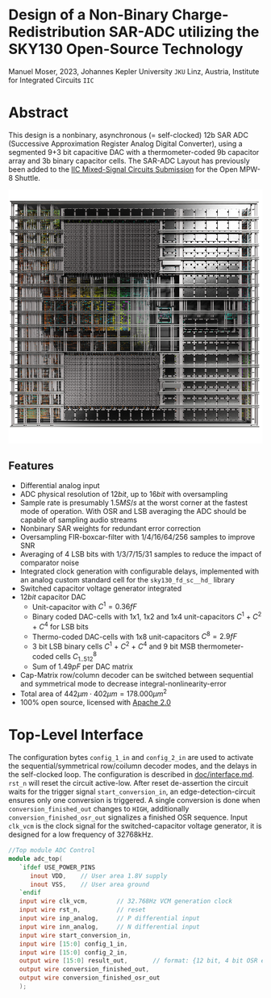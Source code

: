 # Design of a Non-Binary Charge-Redistribution SAR-ADC utilizing the SKY130 Open-Source Technology
Manuel Moser, 2023, Johannes Kepler University `JKU` Linz, Austria, Institute for Integrated Circuits `IIC`

# Abstract
 This design is a nonbinary, asynchronous (= self-clocked) 12b SAR ADC (Successive Approximation Register Analog Digital Converter), using a segmented 9+3 bit capacitive DAC with a thermometer-coded 9b capacitor array and 3b binary capacitor cells. The SAR-ADC Layout has previously been added to the [IIC Mixed-Signal Circuits Submission](https://github.com/iic-jku/mpw8-submission) for the Open MPW-8 Shuttle. 

![ADC top 3D render with Blender](doc/img/top.png)

## Features 
* Differential analog input
* ADC physical resolution of $12 bit$, up to $16 bit$ with oversampling
* Sample rate is presumably $1.5MS/s$ at the worst corner at the fastest mode of operation. With OSR and LSB averaging the ADC should be capable of sampling audio streams
* Nonbinary SAR weights for redundant error correction
* Oversampling FIR-boxcar-filter with 1/4/16/64/256 samples to improve SNR
* Averaging of 4 LSB bits with 1/3/7/15/31 samples to reduce the impact of comparator noise
* Integrated clock generation with configurable delays, implemented with an analog custom standard cell for the `sky130_fd_sc__hd_` library
* Switched capacitor voltage generator integrated
* $12 bit$ capacitor DAC
  * Unit-capacitor with $C^{1}=0.36 fF$
  * Binary coded DAC-cells with 1x1, 1x2 and 1x4 unit-capacitors $C^{1}$ + $C^{2}$ + $C^{4}$ for LSB bits
  * Thermo-coded DAC-cells with 1x8 unit-capacitors $C^{8}=2.9fF$
  * 3 bit LSB binary cells $C^{1}$ + $C^{2}$ + $C^{4}$ and 9 bit MSB thermometer-coded cells $C^{8}_{1..512}$
  * Sum of $1.49pF$ per DAC matrix
* Cap-Matrix row/column decoder can be switched between sequential and symmetrical mode to decrease integral-nonlinearity-error
* Total area of $442 \mu m \cdot 402\mu m = 178.000 \mu m^2$
* 100% open source, licensed with [Apache 2.0](LICENSE)

# Top-Level Interface
The configuration bytes `config_1_in` and `config_2_in` are used to activate the sequential/symmetrical row/coilumn decoder modes, and the delays in the self-clocked loop. The configuration is described in [doc/interface.md](doc/Interface.md). `rst_n` will reset the circuit active-low. After reset de-assertion the circuit waits for the trigger signal `start_conversion_in`, an edge-detection-circuit ensures only one conversion is triggered. A single conversion is done when `conversion_finished_out` changes to `HIGH`, additionally `conversion_finished_osr_out` signalizes a finished OSR sequence. Input `clk_vcm` is the clock signal for the switched-capacitor voltage generator, it is designed for a low frequency of 32768kHz.

```verilog
//Top module ADC Control
module adc_top(
   `ifdef USE_POWER_PINS
      inout VDD,	// User area 1.8V supply
      inout VSS,	// User area ground
   `endif
   input wire clk_vcm,        // 32.768Hz VCM generation clock
   input wire rst_n,          // reset
   input wire inp_analog,     // P differential input
   input wire inn_analog,     // N differential input
   input wire start_conversion_in,   
   input wire [15:0] config_1_in,    
   input wire [15:0] config_2_in,    
   output wire [15:0] result_out,       // format: {12 bit, 4 bit OSR extension}    
   output wire conversion_finished_out,
   output wire conversion_finished_osr_out
   );
```


